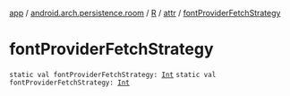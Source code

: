 [app](../../../index.md) / [android.arch.persistence.room](../../index.md) / [R](../index.md) / [attr](index.md) / [fontProviderFetchStrategy](./font-provider-fetch-strategy.md)

# fontProviderFetchStrategy

`static val fontProviderFetchStrategy: `[`Int`](https://kotlinlang.org/api/latest/jvm/stdlib/kotlin/-int/index.html)
`static val fontProviderFetchStrategy: `[`Int`](https://kotlinlang.org/api/latest/jvm/stdlib/kotlin/-int/index.html)